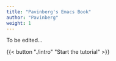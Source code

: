```yaml
---
title: "Pavinberg's Emacs Book"
author: "Pavinberg"
weight: 1
---
```


To be edited...

{{< button "./intro" "Start the tutorial" >}}
